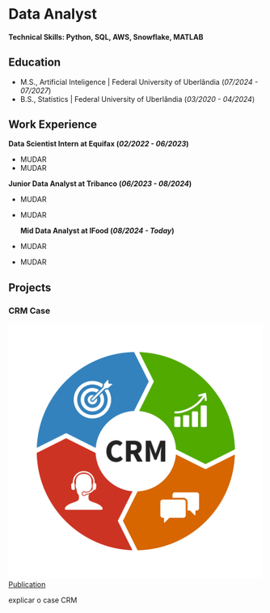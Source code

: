 # Data Analyst

#### Technical Skills: Python, SQL, AWS, Snowflake, MATLAB

## Education
- M.S., Artificial Inteligence | Federal University of Uberlândia (_07/2024 - 07/2027_)	 			        		
- B.S., Statistics | Federal University of Uberlândia (_03/2020 - 04/2024_)

## Work Experience
**Data Scientist Intern at Equifax (_02/2022 - 06/2023_)**
- MUDAR
- MUDAR

**Junior Data Analyst at Tribanco (_06/2023 - 08/2024_)**
- MUDAR
- MUDAR

  **Mid Data Analyst at IFood (_08/2024 - Today_)**
- MUDAR
- MUDAR

  
## Projects
### CRM Case
![](/imagens/CRM-scaled.jpg)
[Publication]([https://www.mdpi.com/1424-8220/22/8/3048](https://github.com/Henriqueufu/CRM_case/blob/1e6501de6d5c03149043ef1d9fc83b3887cd5b28/Case_CRM.ipynb))

explicar o case CRM
